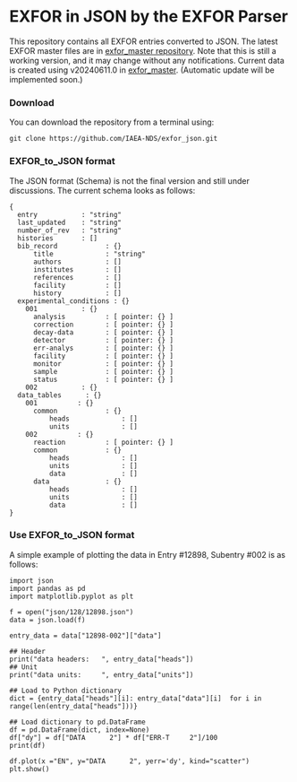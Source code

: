 
# EXFOR in JSON by the EXFOR Parser
This repository contains all EXFOR entries converted to JSON. The latest EXFOR master files are in [exfor_master repository](https://github.com/IAEA-NDS/exfor_master/). Note that this is still a working version, and it may change without any notifications. Current data is created using v20240611.0 in [exfor_master](https://github.com/IAEA-NDS/exfor_master/releases/tag/Backup-2024-06-11). (Automatic update will be implemented soon.)


### Download
You can download the repository from a terminal using:
```
git clone https://github.com/IAEA-NDS/exfor_json.git
```

### EXFOR_to_JSON format
The JSON format (Schema) is not the final version and still under discussions. The current schema looks as follows:
```
{
  entry           : "string" 
  last_updated    : "string" 
  number_of_rev   : "string"
  histories       : []
  bib_record            : {}
      title             : "string" 
      authors           : []  
      institutes        : [] 
      references        : [] 
      facility          : [] 
      history           : []
  experimental_conditions : {}
    001           : {}
      analysis	        : [ pointer: {} ]
      correction        : [ pointer: {} ]
      decay-data        : [ pointer: {} ]
      detector          : [ pointer: {} ]
      err-analys        : [ pointer: {} ]
      facility          : [ pointer: {} ]
      monitor           : [ pointer: {} ]
      sample            : [ pointer: {} ]
      status            : [ pointer: {} ]
    002           : {}
  data_tables      : {}
    001          : {}
      common            : {}
          heads             : []
          units             : []
    002          : {}
      reaction          : [ pointer: {} ]
      common            : {}
          heads             : []
          units             : []
          data              : []
      data              : {}
          heads             : []
          units             : []
          data              : []
}
```


### Use EXFOR_to_JSON format
A simple example of plotting the data in Entry #12898, Subentry #002 is as follows:
```
import json
import pandas as pd
import matplotlib.pyplot as plt

f = open("json/128/12898.json")
data = json.load(f)

entry_data = data["12898-002"]["data"]

## Header
print("data headers:   ", entry_data["heads"])
## Unit
print("data units:     ", entry_data["units"])

## Load to Python dictionary
dict = {entry_data["heads"][i]: entry_data["data"][i]  for i in range(len(entry_data["heads"]))}

## Load dictionary to pd.DataFrame
df = pd.DataFrame(dict, index=None)
df["dy"] = df["DATA      2"] * df["ERR-T     2"]/100
print(df)

df.plot(x ="EN", y="DATA      2", yerr='dy', kind="scatter")
plt.show()
```

